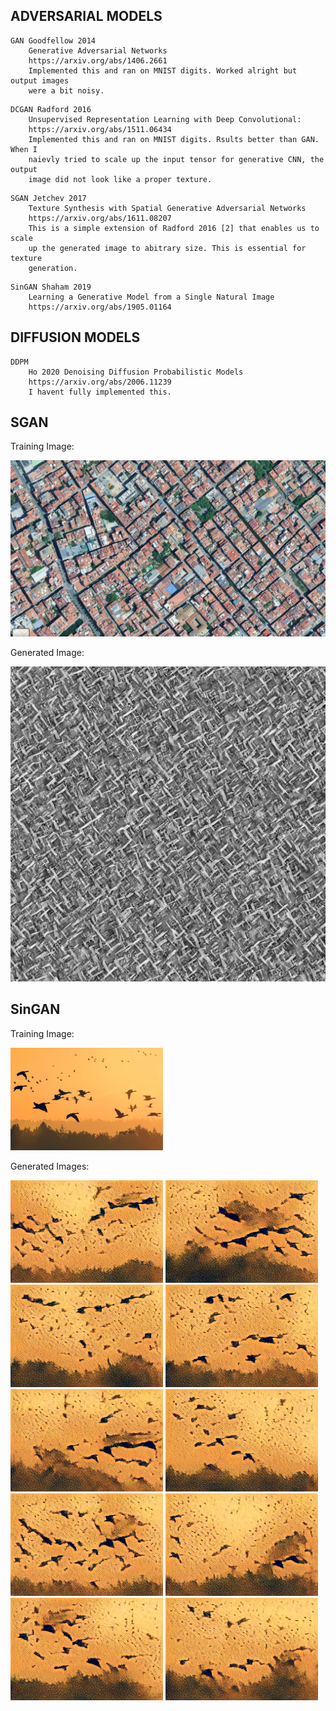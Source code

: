 
ADVERSARIAL MODELS
------------------

```
GAN Goodfellow 2014
    Generative Adversarial Networks
    https://arxiv.org/abs/1406.2661
    Implemented this and ran on MNIST digits. Worked alright but output images
    were a bit noisy.
```

```
DCGAN Radford 2016
    Unsupervised Representation Learning with Deep Convolutional:
    https://arxiv.org/abs/1511.06434
    Implemented this and ran on MNIST digits. Rsults better than GAN. When I
    naievly tried to scale up the input tensor for generative CNN, the output
    image did not look like a proper texture.
```

```
SGAN Jetchev 2017
    Texture Synthesis with Spatial Generative Adversarial Networks
    https://arxiv.org/abs/1611.08207
    This is a simple extension of Radford 2016 [2] that enables us to scale
    up the generated image to abitrary size. This is essential for texture
    generation.
```


```
SinGAN Shaham 2019
    Learning a Generative Model from a Single Natural Image
    https://arxiv.org/abs/1905.01164
```


DIFFUSION MODELS
----------------

```
DDPM
    Ho 2020 Denoising Diffusion Probabilistic Models
    https://arxiv.org/abs/2006.11239
    I havent fully implemented this.
```


SGAN
----

Training Image:

![Training Image](sgan/examples/barcelona-train.png)

Generated Image:

![Generated Image](sgan/examples/barcelona-large-2000_iterations.png)


SinGAN
------

Training Image:

![Training Image](singan/examples/birds/real9.png)

Generated Images:

![Generated Image](singan/examples/birds/fake9-0.png)
![Generated Image](singan/examples/birds/fake9-1.png)
![Generated Image](singan/examples/birds/fake9-2.png)
![Generated Image](singan/examples/birds/fake9-3.png)
![Generated Image](singan/examples/birds/fake9-4.png)
![Generated Image](singan/examples/birds/fake9-5.png)
![Generated Image](singan/examples/birds/fake9-6.png)
![Generated Image](singan/examples/birds/fake9-7.png)
![Generated Image](singan/examples/birds/fake9-8.png)
![Generated Image](singan/examples/birds/fake9-9.png)
